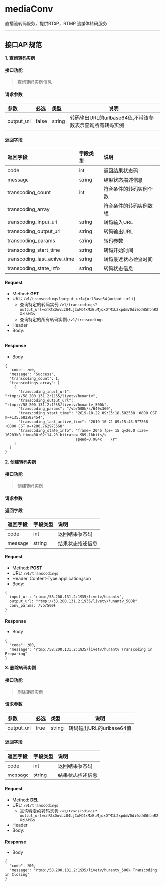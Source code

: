 # mediaConv
直播流转码服务，提供RTSP，RTMP 流媒体转码服务

---
接口API规范
---
**1\. 查询转码实例**
#### 接口功能
> 查询转码实例信息
#### 请求参数
| 参数 | 必选 | 类型 | 说明 |
|:-----  |:-------|:-----|-----|
|output_url  |false|string|转码输出URL的urlbase64值,不带该参数表示查询所有转码实例|
#### 返回字段
> 
|返回字段|字段类型|说明                              |
|:-----   |:------|:-----------------------------   |
|code   |int    |返回结果状态码   |
|message  |string    |结果状态描述信息   |
|transcoding_count   |int    |符合条件的转码实例个数   |
|transcoding_array   |    |符合条件的转码实例数组   |
|transcoding_input_url  |string |转码输入URL                      |
|transcoding_output_url  |string |转码输出URL                      |
|transcoding_params  |string |转码参数                      |
|transcoding_start_time |string |转码开始时间                         |
|transcoding_last_active_time |string |转码最近状态检查时间                         |
|transcoding_state_info |string |转码状态信息                         |


#### Request

- Method: **GET**
- URL: ```/v1/transcodings?output_url={urlBase64(output_url)}```
  - 查询特定的转码实例:```/v1/transcodings?output_url=cnRtcDovLzU4LjIwMC4xMzEuMjoxOTM1L2xpdmV0di9odW5hbnR2XzUwMGs```
  - 查询特定的所有转码实例:```/v1/transcodings```  
- Header:
- Body:
```
```
#### Response


- Body
```
{
  "code": 200,
  "message": "Success",
  "transcoding_count": 1,
  "transcodings_array": [
    {
      "transcoding_input_url": "rtmp://58.200.131.2:1935/livetv/hunantv",
      "transcoding_output_url": "rtmp://58.200.131.2:1935/livetv/hunantv_500k",
      "transcoding_params": "/vb/500k/s/640x360",
      "transcoding_start_time": "2019-10-22 09:13:18.502538 +0800 CST m=+135.682582454",
      "transcoding_last_active_time": "2019-10-22 09:15:43.577268 +0800 CST m=+280.762973568"
      "transcoding_state_info": "frame= 2045 fps= 15 q=20.0 size=   16203kB time=00:02:14.20 bitrate= 989.1kbits/s         
                                speed=0.984x    \r"
    }
  ]
}
```

**2\. 创建转码实例**
#### 接口功能
> 创建转码实例
#### 请求参数
#### 返回字段
> 
|返回字段|字段类型|说明                              |
|:-----   |:------|:-----------------------------   |
|code   |int    |返回结果状态码   |
|message  |string    |结果状态描述信息   |

#### Request

- Method: **POST**
- URL: ```/v1/transcodings```
- Header: Content-Type:application/json
- Body:
```
{
  input_url: "rtmp:/58.200.131.2:1935/livetv/hunantv",
  output_url: "rtmp://58.200.131.2:1935/livetv/hunantv_500k",
  conv_params: /vb/500k
}
```
#### Response


- Body
```
{
  "code": 200,
  "message": "rtmp:/58.200.131.2:1935/livetv/hunantv Transcoding in Preparing"
}
```

**3\. 删除转码实例**
#### 接口功能
> 删除转码实例
#### 请求参数
| 参数 | 必选 | 类型 | 说明 |
|:-----  |:-------|:-----|-----|
|output_url  |true|string|转码输出URL的urlbase64值|
#### 返回字段
> 
|返回字段|字段类型|说明                              |
|:-----   |:------|:-----------------------------   |
|code   |int    |返回结果状态码   |
|message  |string    |结果状态描述信息   |

#### Request

- Method: **DEL**
- URL: ```/v1/transcodings```
  - 查询特定的转码实例:```/v1/transcodings?output_url=cnRtcDovLzU4LjIwMC4xMzEuMjoxOTM1L2xpdmV0di9odW5hbnR2XzUwMGs```
- Header: 
- Body:

#### Response

- Body
```
{
  "code": 200,
  "message": "rtmp:/58.200.131.2:1935/livetv/hunantv_500k Transcoding in Closing"
}
```
```
```
